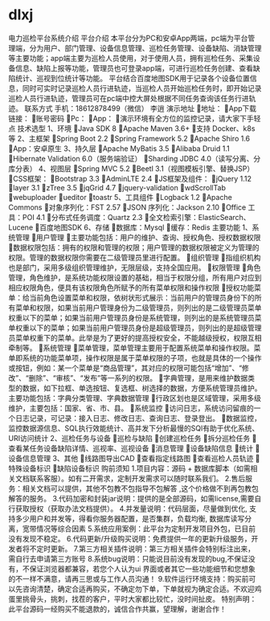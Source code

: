 # dlxj
电力巡检平台系统介绍
平台介绍
本平台分为PC和安卓App两端，pc端为平台管理端，分为用户、部门管理、设备信息管理、巡检任务管理、设备缺陷、消缺管理等主要功能；app端主要为巡检人员使用，对于使用人员，拥有巡检任务、采集设备信息、缺陷上报等功能，管理员也可登录app端，可进行巡检任务创建、查看缺陷统计、巡视到位统计等功能。
平台结合百度地图SDK用于记录各个设备位置信息，同时可实时记录巡检人员行进轨迹，当巡检人员开始巡检任务时，即开始记录巡检人员行进轨迹，管理员可在pc端中控大屏处根据不同任务查询该任务行进轨迹。
联系方式
手机：18612878499（微信）      李逍
演示地址
地址：
App下载链接：
账号密码
Pc：
App：
演示环境有全方位的监控记录，请大家下手轻点
技术选型
1、环境
Java SDK 8
Apache Maven 3.6+
支持 Docker、k8s 等
2、主框架
Spring Boot 2.2
Spring Framework 5.2
Apache Shiro 1.6
App：安卓原生
3、持久层
Apache MyBatis 3.5
Alibaba Druid 1.1
Hibernate Validation 6.0（服务端验证）
Sharding JDBC 4.0（读写分离、分库分表）
4、视图层
Spring MVC 5.2
Beetl 3.1（视图模板引擎、替换JSP）
CSS框架：
Bootstrap 3.3
AdminLTE 2.4
JS框架及组件：
jQuery 1.12
layer 3.1
zTree 3.5
jqGrid 4.7
jquery-validation
wdScrollTab
webuploader
ueditor
toastr
5、工具组件
Logback 1.2
Apache Commons
对象序列化：FST 2.57
JSON 序列化：Jackson 2.10
Office 工具：POI 4.1
分布式任务调度：Quartz 2.3
全文检索引擎：ElasticSearch、Lucene
百度地图SDK
6、存储
数据库：Mysql
缓存：Redis
主要功能
1、系统管理
用户管理
主要功能包括：用户的维护、查询、授权角色、授权数据权限
数据权限包括：拥有的权限和管理的权限；用户管理的数据权限被定义为管理的权限。管理的数据权限你需要在二级管理员里进行配置。
组织管理
指组织机构也是部门，采用多级组织管理维护，无限层级，支持全国应用。
权限管理
角色管理，角色维护，是系统功能权限设置的基础，相当于权限分组，所有用户对应到相应权限角色，便具有该权限角色所赋予的所有菜单权限和操作权限
授权功能菜单：给当前角色设置菜单和权限，依树状形式展示：当前用户的管理员身份下的所有菜单和权限，如果当前用户管理身份为二级管理员，则列出的是二级管理员菜单权重以下的菜单；如果当前用户管理员身份是系统管理，则列出的是系统管理员菜单权重以下的菜单；如果当前用户管理员身份是超级管理员，则列出的是超级管理员菜单权重下的菜单。此举是为了更好的提高授权安全，不能越级授权，权限互相牵制等。
系统管理
菜单管理，菜单管理主要用于配置系统菜单和操作权限。菜单即系统的功能菜单项，操作权限是属于菜单权限的子项，也就是具体的一个操作或按钮，例如：某一个菜单是“商品管理”，其对应的权限可能包括“增加”、“修改”、“删除”、“审核”、“发布”等一系列的权限。
字典管理，是用来维护数据类型的数据，如下拉框、单选按钮、复选框、树选择的数据，方便系统管理员维护。主要功能包括：字典分类管理、字典数据管理
行政区划也是区域管理，采用多级维护，主要包括：国家、省、市、县。
系统监控
访问日志，系统访问留痕的一个日志记录，可记录：接入日志、修改日志、查询日志、登录登出。
数据监控，监控数据源信息、SQL执行效能统计、高并发下分析最慢的SQl有助于优化系统、URI访问统计
2、巡检任务与设备
巡检与缺陷
创建巡检任务
拆分巡检任务
查看某任务设备缺陷详情、巡视率、巡视设备
消息管理
设备缺陷信息
统计
设备信息管理
3、其他
线路图导出CAD
查看指定线路图
查看巡检人员轨迹
特殊设备标识
缺陷设备标识
购前须知
1.项目内容：源码 + 数据库脚本（如需相关文档联系客服）。如有二开需求，定制开发需求可以随时联系我们。
2.售后服务：相关文档可以提供，其他不包教不包指导不包解答 ,这个价格做不到再包教包解答的服务。
3.代码加密和封装jar说明：提供的是全部源码，如需license,需要自行获取授权（获取办法文档提供）。
4.并发量说明：代码层面，尽量做到优化, 支持多少用户和并发等，得看你服务器配置，是否集群，负载均衡, 数据库读写分离，宽带情况等综合因素
5.系统应用案例：此平台为定制开发项目外包，已目前没有发现不稳定。
6.代码更新/升级购买说明：免费提供一年的更新升级服务，开发者将不定时更新。
7.第三方相关插件说明：第三方相关插件会特别标注出来，需自行去申请第三方账号
8.系统bug说明：只能说目前没有发现的bug,不保证没有，不保证浏览器都兼容，若您个人认为ui 界面或者其它一些功能细节和您想象的不一样不满意，请再三思或与工作人员沟通！
9.软件运行环境支持：购买前可以先咨询清楚，确定合适再购买，不确定勿下单，下单就视为确定合适。不欢迎鸡蛋里挑骨头，挑刺，找茬的客户，平时大家都比较忙，没时间扯皮。
特别声明：此平台源码一经购买不能退款的，诚信合作共赢，望理解，谢谢合作！
